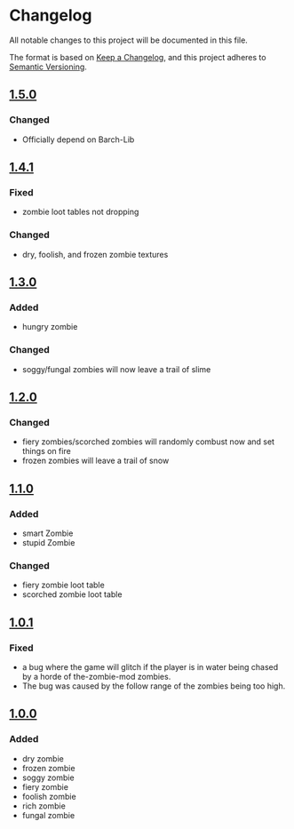 # Changelog

All notable changes to this project will be documented in this file.

The format is based on [Keep a Changelog](https://keepachangelog.com/en/1.0.0/),
and this project adheres to [Semantic Versioning](https://semver.org/spec/v2.0.0.html).

## [1.5.0]
### Changed
- Officially depend on Barch-Lib

## [1.4.1]
### Fixed
- zombie loot tables not dropping

### Changed
- dry, foolish, and frozen zombie textures

## [1.3.0]

### Added
- hungry zombie

### Changed
- soggy/fungal zombies will now leave a trail of slime

## [1.2.0]

### Changed
- fiery zombies/scorched zombies will randomly combust now and set things on fire
- frozen zombies will leave a trail of snow

## [1.1.0]
### Added
- smart Zombie
- stupid Zombie

### Changed
- fiery zombie loot table
- scorched zombie loot table


## [1.0.1]
### Fixed
- a bug where the game will glitch if the player is in water being chased by a horde of the-zombie-mod zombies.
- The bug was caused by the follow range of the zombies being too high.


## [1.0.0]
### Added
- dry zombie
- frozen zombie
- soggy zombie
- fiery zombie
- foolish zombie
- rich zombie
- fungal zombie

[1.5.0]: https://github.com/BarchamMal/The-Zombie-Mod/commit/
[1.4.1]: https://github.com/BarchamMal/The-Zombie-Mod/commit/bce3a16a4677395b70cc36880ab02ec0de43ba83
[1.3.0]: https://github.com/BarchamMal/The-Zombie-Mod/commit/ffec104c89550d0fcfe37cda00c164b8a020fb50
[1.2.0]: https://github.com/BarchamMal/The-Zombie-Mod/commit/be61318820ef02f40c38157e6baf2fc546411b7d
[1.1.0]: https://github.com/BarchamMal/The-Zombie-Mod/commit/bf10833ff8a99d90331f2067d0a70447b7d27a84
[1.0.1]: https://github.com/BarchamMal/The-Zombie-Mod/commit/d34c0d784b00c65a85fb91dfeeb9f1c0da54d515
[1.0.0]: https://github.com/BarchamMal/The-Zombie-Mod/commit/9ff8d79c982e1c56747bdd1802c4ffc14515dda2
